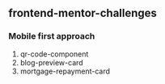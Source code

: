 ## frontend-mentor-challenges

### Mobile first approach

1. qr-code-component
2. blog-preview-card
3. mortgage-repayment-card
